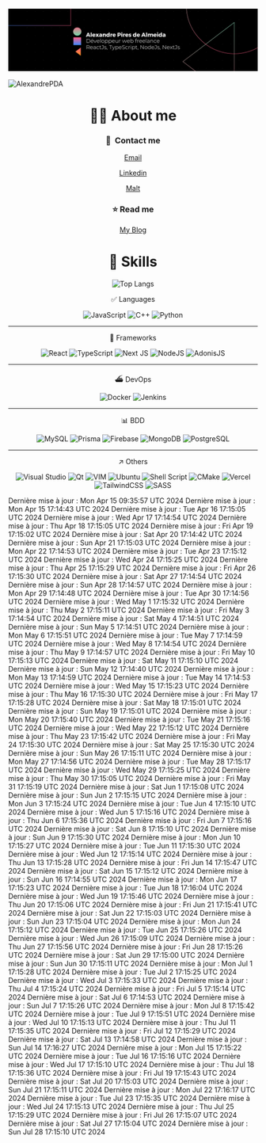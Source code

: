 ![Description de l'image](./banniereLK.png)

<p align="left"> <img src="https://komarev.com/ghpvc/?username=AlexandrePDA&label=Profile%20views&color=0e75b6&style=flat" alt="AlexandrePDA" /> </p>

<div align="center">
  
# 👋🏽 About me

### 💌  **Contact me**
  
  [Email](mailto:al.piresdealmeida@gmail.com)
  
  [Linkedin](www.linkedin.com/in/alexandre-pires-de-almeida)
  
[Malt](https://www.malt.fr/profile/alexandrepiresdealmeida)
 
### ⭐️ **Read me** 

[My Blog](https://alexandre-blog.vercel.app)



                    

# 🦾 Skills


  

![Top Langs](https://github-readme-stats.vercel.app/api/top-langs/?username=alexandrePDA&layout=compact)


✅ Languages

![JavaScript](https://img.shields.io/badge/javascript-%23323330.svg?style=for-the-badge&logo=javascript&logoColor=%23F7DF1E)
![C++](https://img.shields.io/badge/c++-%2300599C.svg?style=for-the-badge&logo=c%2B%2B&logoColor=white)
![Python](https://img.shields.io/badge/python-3670A0?style=for-the-badge&logo=python&logoColor=ffdd54)

---

🧩 Frameworks

![React](https://img.shields.io/badge/react-%2320232a.svg?style=for-the-badge&logo=react&logoColor=%2361DAFB)
![TypeScript](https://img.shields.io/badge/typescript-%23007ACC.svg?style=for-the-badge&logo=typescript&logoColor=white)
![Next JS](https://img.shields.io/badge/Next-black?style=for-the-badge&logo=next.js&logoColor=white)
![NodeJS](https://img.shields.io/badge/node.js-6DA55F?style=for-the-badge&logo=node.js&logoColor=white)
![AdonisJS](https://img.shields.io/badge/adonis%20js-220052?style=for-the-badge&logo=adonisjs&logoColor=white)

---

⛴️ DevOps

![Docker](https://img.shields.io/badge/Docker-2CA5E0?style=for-the-badge&logo=docker&logoColor=white)
![Jenkins](https://img.shields.io/badge/Jenkins-D24939?style=for-the-badge&logo=Jenkins&logoColor=white)

---

📊 BDD
  
![MySQL](https://img.shields.io/badge/mysql-%2300f.svg?style=for-the-badge&logo=mysql&logoColor=white)
![Prisma](https://img.shields.io/badge/Prisma-3982CE?style=for-the-badge&logo=Prisma&logoColor=white)
![Firebase](https://img.shields.io/badge/Firebase-039BE5?style=for-the-badge&logo=Firebase&logoColor=white)
![MongoDB](https://img.shields.io/badge/MongoDB-%234ea94b.svg?style=for-the-badge&logo=mongodb&logoColor=white)
![PostgreSQL](https://img.shields.io/badge/PostgreSQL-316192?style=for-the-badge&logo=postgresql&logoColor=white)

---


↗️ Others

![Visual Studio](https://img.shields.io/badge/Visual%20Studio-5C2D91.svg?style=for-the-badge&logo=visual-studio&logoColor=white)
![Qt](https://img.shields.io/badge/Qt-%23217346.svg?style=for-the-badge&logo=Qt&logoColor=white)
![VIM](https://img.shields.io/badge/VIM-%2311AB00.svg?&style=for-the-badge&logo=vim&logoColor=white)
![Ubuntu](https://img.shields.io/badge/Ubuntu-E95420?style=for-the-badge&logo=ubuntu&logoColor=white)
![Shell Script](https://img.shields.io/badge/shell_script-%23121011.svg?style=for-the-badge&logo=gnu-bash&logoColor=white)
![CMake](https://img.shields.io/badge/CMake-%23008FBA.svg?style=for-the-badge&logo=cmake&logoColor=white)
![Vercel](https://img.shields.io/badge/vercel-%23000000.svg?style=for-the-badge&logo=vercel&logoColor=white)
![TailwindCSS](https://img.shields.io/badge/tailwindcss-%2338B2AC.svg?style=for-the-badge&logo=tailwind-css&logoColor=white)
![SASS](https://img.shields.io/badge/SASS-hotpink.svg?style=for-the-badge&logo=SASS&logoColor=white)

 
</div>


Dernière mise à jour : Mon Apr 15 09:35:57 UTC 2024
Dernière mise à jour : Mon Apr 15 17:14:43 UTC 2024
Dernière mise à jour : Tue Apr 16 17:15:05 UTC 2024
Dernière mise à jour : Wed Apr 17 17:14:54 UTC 2024
Dernière mise à jour : Thu Apr 18 17:15:05 UTC 2024
Dernière mise à jour : Fri Apr 19 17:15:02 UTC 2024
Dernière mise à jour : Sat Apr 20 17:14:42 UTC 2024
Dernière mise à jour : Sun Apr 21 17:15:03 UTC 2024
Dernière mise à jour : Mon Apr 22 17:14:53 UTC 2024
Dernière mise à jour : Tue Apr 23 17:15:12 UTC 2024
Dernière mise à jour : Wed Apr 24 17:15:25 UTC 2024
Dernière mise à jour : Thu Apr 25 17:15:29 UTC 2024
Dernière mise à jour : Fri Apr 26 17:15:30 UTC 2024
Dernière mise à jour : Sat Apr 27 17:14:54 UTC 2024
Dernière mise à jour : Sun Apr 28 17:14:57 UTC 2024
Dernière mise à jour : Mon Apr 29 17:14:48 UTC 2024
Dernière mise à jour : Tue Apr 30 17:14:56 UTC 2024
Dernière mise à jour : Wed May  1 17:15:32 UTC 2024
Dernière mise à jour : Thu May  2 17:15:11 UTC 2024
Dernière mise à jour : Fri May  3 17:14:54 UTC 2024
Dernière mise à jour : Sat May  4 17:14:51 UTC 2024
Dernière mise à jour : Sun May  5 17:14:51 UTC 2024
Dernière mise à jour : Mon May  6 17:15:51 UTC 2024
Dernière mise à jour : Tue May  7 17:14:59 UTC 2024
Dernière mise à jour : Wed May  8 17:14:54 UTC 2024
Dernière mise à jour : Thu May  9 17:14:57 UTC 2024
Dernière mise à jour : Fri May 10 17:15:13 UTC 2024
Dernière mise à jour : Sat May 11 17:15:10 UTC 2024
Dernière mise à jour : Sun May 12 17:14:40 UTC 2024
Dernière mise à jour : Mon May 13 17:14:59 UTC 2024
Dernière mise à jour : Tue May 14 17:14:53 UTC 2024
Dernière mise à jour : Wed May 15 17:15:23 UTC 2024
Dernière mise à jour : Thu May 16 17:15:30 UTC 2024
Dernière mise à jour : Fri May 17 17:15:28 UTC 2024
Dernière mise à jour : Sat May 18 17:15:01 UTC 2024
Dernière mise à jour : Sun May 19 17:15:01 UTC 2024
Dernière mise à jour : Mon May 20 17:15:40 UTC 2024
Dernière mise à jour : Tue May 21 17:15:16 UTC 2024
Dernière mise à jour : Wed May 22 17:15:12 UTC 2024
Dernière mise à jour : Thu May 23 17:15:42 UTC 2024
Dernière mise à jour : Fri May 24 17:15:30 UTC 2024
Dernière mise à jour : Sat May 25 17:15:30 UTC 2024
Dernière mise à jour : Sun May 26 17:15:11 UTC 2024
Dernière mise à jour : Mon May 27 17:14:56 UTC 2024
Dernière mise à jour : Tue May 28 17:15:17 UTC 2024
Dernière mise à jour : Wed May 29 17:15:25 UTC 2024
Dernière mise à jour : Thu May 30 17:15:05 UTC 2024
Dernière mise à jour : Fri May 31 17:15:19 UTC 2024
Dernière mise à jour : Sat Jun  1 17:15:08 UTC 2024
Dernière mise à jour : Sun Jun  2 17:15:15 UTC 2024
Dernière mise à jour : Mon Jun  3 17:15:24 UTC 2024
Dernière mise à jour : Tue Jun  4 17:15:10 UTC 2024
Dernière mise à jour : Wed Jun  5 17:15:16 UTC 2024
Dernière mise à jour : Thu Jun  6 17:15:36 UTC 2024
Dernière mise à jour : Fri Jun  7 17:15:16 UTC 2024
Dernière mise à jour : Sat Jun  8 17:15:10 UTC 2024
Dernière mise à jour : Sun Jun  9 17:15:30 UTC 2024
Dernière mise à jour : Mon Jun 10 17:15:27 UTC 2024
Dernière mise à jour : Tue Jun 11 17:15:30 UTC 2024
Dernière mise à jour : Wed Jun 12 17:15:14 UTC 2024
Dernière mise à jour : Thu Jun 13 17:15:28 UTC 2024
Dernière mise à jour : Fri Jun 14 17:15:47 UTC 2024
Dernière mise à jour : Sat Jun 15 17:15:12 UTC 2024
Dernière mise à jour : Sun Jun 16 17:14:55 UTC 2024
Dernière mise à jour : Mon Jun 17 17:15:23 UTC 2024
Dernière mise à jour : Tue Jun 18 17:16:04 UTC 2024
Dernière mise à jour : Wed Jun 19 17:15:46 UTC 2024
Dernière mise à jour : Thu Jun 20 17:15:06 UTC 2024
Dernière mise à jour : Fri Jun 21 17:15:41 UTC 2024
Dernière mise à jour : Sat Jun 22 17:15:03 UTC 2024
Dernière mise à jour : Sun Jun 23 17:15:04 UTC 2024
Dernière mise à jour : Mon Jun 24 17:15:12 UTC 2024
Dernière mise à jour : Tue Jun 25 17:15:26 UTC 2024
Dernière mise à jour : Wed Jun 26 17:15:09 UTC 2024
Dernière mise à jour : Thu Jun 27 17:15:56 UTC 2024
Dernière mise à jour : Fri Jun 28 17:15:26 UTC 2024
Dernière mise à jour : Sat Jun 29 17:15:00 UTC 2024
Dernière mise à jour : Sun Jun 30 17:15:11 UTC 2024
Dernière mise à jour : Mon Jul  1 17:15:28 UTC 2024
Dernière mise à jour : Tue Jul  2 17:15:25 UTC 2024
Dernière mise à jour : Wed Jul  3 17:15:33 UTC 2024
Dernière mise à jour : Thu Jul  4 17:15:24 UTC 2024
Dernière mise à jour : Fri Jul  5 17:15:14 UTC 2024
Dernière mise à jour : Sat Jul  6 17:14:53 UTC 2024
Dernière mise à jour : Sun Jul  7 17:15:26 UTC 2024
Dernière mise à jour : Mon Jul  8 17:15:42 UTC 2024
Dernière mise à jour : Tue Jul  9 17:15:51 UTC 2024
Dernière mise à jour : Wed Jul 10 17:15:13 UTC 2024
Dernière mise à jour : Thu Jul 11 17:15:35 UTC 2024
Dernière mise à jour : Fri Jul 12 17:15:29 UTC 2024
Dernière mise à jour : Sat Jul 13 17:14:58 UTC 2024
Dernière mise à jour : Sun Jul 14 17:16:27 UTC 2024
Dernière mise à jour : Mon Jul 15 17:15:22 UTC 2024
Dernière mise à jour : Tue Jul 16 17:15:16 UTC 2024
Dernière mise à jour : Wed Jul 17 17:15:10 UTC 2024
Dernière mise à jour : Thu Jul 18 17:15:36 UTC 2024
Dernière mise à jour : Fri Jul 19 17:15:43 UTC 2024
Dernière mise à jour : Sat Jul 20 17:15:03 UTC 2024
Dernière mise à jour : Sun Jul 21 17:15:11 UTC 2024
Dernière mise à jour : Mon Jul 22 17:16:17 UTC 2024
Dernière mise à jour : Tue Jul 23 17:15:35 UTC 2024
Dernière mise à jour : Wed Jul 24 17:15:13 UTC 2024
Dernière mise à jour : Thu Jul 25 17:15:29 UTC 2024
Dernière mise à jour : Fri Jul 26 17:15:07 UTC 2024
Dernière mise à jour : Sat Jul 27 17:15:04 UTC 2024
Dernière mise à jour : Sun Jul 28 17:15:10 UTC 2024
